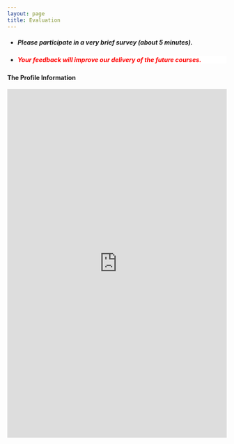 ```yaml
---
layout: page
title: Evaluation 
--- 
```



<html>
<body>
  
  <ul>
    <li> <h5> Please participate in a very brief survey (about 5 minutes). </h5> </li>
    <li> <h5 style="background-color:white; color:red; text-align: left;"> Your feedback will improve our delivery of the future courses. </h5> </li>
    </ul>

  </body>
</html>

<!--
<h4> The pre-test Knowledge: </h4>
<iframe src="https://forms.gle/nYvq2ZUXyEkPQkYb9" width="100%" height="800" frameborder="0" marginheight="0" marginwidth="0">Loading… </iframe>
-->

<h4> The Profile Information </h4>
<iframe src="https://forms.gle/i9YXSFqCfttokSxe8" width="100%" height="800" frameborder="0" marginheight="0" marginwidth="0">Loading… </iframe>
